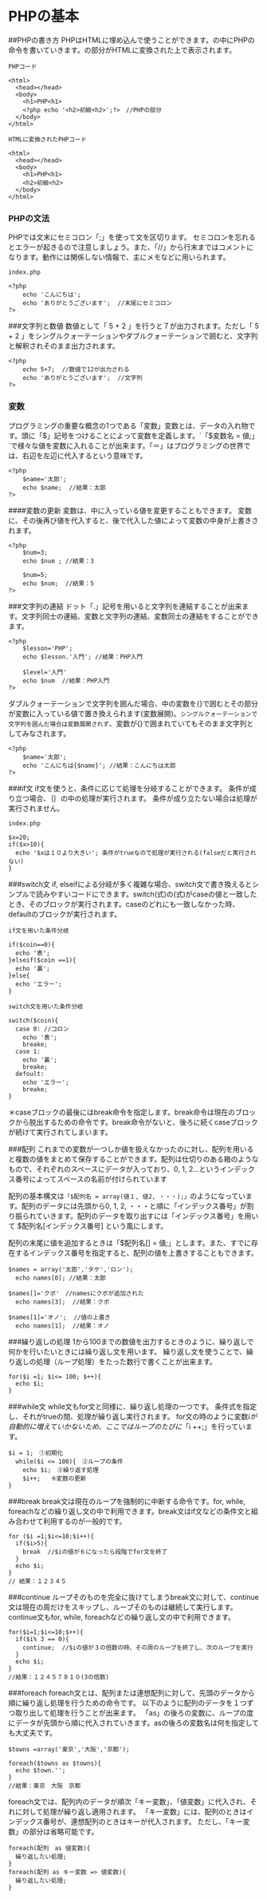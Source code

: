 # PHPの基本

##PHPの書き方
PHPはHTMLに埋め込んで使うことができます。<?php 〜 ?>の中にPHPの命令を書いていきます。<?php 〜 ?>の部分がHTMLに変換された上で表示されます。

`PHPコード`
```
<html>
  <head></head>
  <body>
    <h1>PHP<h1>
    <?php echo '<h2>初級<h2>';?>　//PHPの部分
  </body>
</html>
```
`HTMLに変換されたPHPコード`
```
<html>
  <head></head>
  <body>
    <h1>PHP<h1>
    <h2>初級<h2>
  </body>
</html>
```
### PHPの文法
PHPでは文末にセミコロン「;」を使って文を区切ります。 セミコロンを忘れるとエラーが起きるので注意しましょう。また、「//」から行末まではコメントになります。動作には関係しない情報で、主にメモなどに用いられます。

`index.php`
```
<?php
    echo 'こんにちは';
    echo 'ありがとうございます';  //末尾にセミコロン
?>
```

###文字列と数値
数値として「 5 + 2 」を行うと７が出力されます。ただし「 5 + 2 」をシングルクォーテーションやダブルクォーテーションで囲むと、文字列と解釈されそのまま出力されます。

```
<?php
    echo 5+7;  //数値で12が出力される
    echo 'ありがとうございます';  //文字列
?>
```

### 変数
プログラミングの重要な概念の1つである「変数」変数とは、データの入れ物です。頭に「$」記号をつけることによって変数を定義します。`「$変数名 = 値;」`で様々な値を変数に入れることが出来ます。「＝」はプログラミングの世界では、右辺を左辺に代入するという意味です。

```
<?php
    $name='太郎';
    echo $name;  //結果：太郎
?>
```
####変数の更新
変数は、中に入っている値を変更することもできます。
変数に、その後再び値を代入すると、後で代入した値によって変数の中身が上書きされます。

```
<?php
    $num=3;
    echo $num ; //結果：3

    $num=5;
    echo $num;  //結果：5
?>
```

###文字列の連結
ドット「.」記号を用いると文字列を連結することが出来ます。文字列同士の連結、変数と文字列の連結、変数同士の連結をすることができます。
```
<?php
    $lesson='PHP';
    echo $lesson.'入門'; //結果：PHP入門

    $level='入門'
    echo $num  //結果：PHP入門
?>
```

ダブルクォーテーションで文字列を囲んだ場合、中の変数を{}で囲むとその部分が変数に入っている値で置き換えられます(変数展開)。`シングルクォーテーションで文字列を囲んだ場合は変数展開されず`、変数が{}で囲まれていてもそのまま文字列としてみなされます。
```
<?php
    $name='太郎';
    echo 'こんにちは{$name}'; //結果：こんにちは太郎
?>
```


###if文
if文を使うと、条件に応じて処理を分岐することができます。
条件が成り立つ場合、｛｝の中の処理が実行されます。
条件が成り立たない場合は処理が実行されません。

`index.php`
```
$x=20;
if($x>10){
  echo '$xは１０より大きい'; 条件がtrueなので処理が実行される(falseだと実行されない)
}
```

###switch文
if, elseifによる分岐が多く複雑な場合、switch文で書き換えるとシンプルで読みやすいコードにできます。switch(式)の(式)がcaseの値と一致したとき、そのブロックが実行されます。caseのどれにも一致しなかった時、defaultのブロックが実行されます。

`if文を用いた条件分岐`
```
if($coin==0){
  echo '表';
}elseif($coin ==1){
  echo '裏';
}else{
  echo 'エラー';
}
```
`switch文を用いた条件分岐`
```
switch($coin){
  case 0: //コロン
    echo '表';
    breake;
  case 1:
    echo '裏';
    breake;
  defoult:
    echo 'エラー';
    breake;
}
```
＊caseブロックの最後にはbreak命令を指定します。break命令は現在のブロックから脱出するための命令です。break命令がないと、後ろに続くcaseブロックが続けて実行されてしまいます。

###配列
これまでの変数が一つしか値を扱えなかったのに対し、配列を用いると複数の値をまとめて保存することができます。配列は仕切りのある箱のようなもので、それぞれのスペースにデータが入っており、0, 1, 2...というインデックス番号によってスペースの名前が付けられています

配列の基本構文は`「$配列名 = array(値１, 値2, ・・・);」`のようになっています。配列のデータには先頭から0, 1, 2, ・・・と順に「インデックス番号」が割り振られていきます。配列のデータを取り出すには「インデックス番号」を用いて $配列名[インデックス番号] という風にします。

配列の末尾に値を追加するときは「$配列名[] = 値;」とします。また、すでに存在するインデックス番号を指定すると、配列の値を上書きすることもできます。
```
$names = array('太郎','タケ','ロン');
  echo names[0]; //結果：太郎

$names[]='クボ'　//namesにクボが追加された
  echo names[3];  //結果：クボ

$names[1]='オノ';  //値の上書き
  echo names[1];  //結果：オノ
```


###繰り返しの処理
1から100までの数値を出力するときのように、繰り返しで何かを行いたいときには繰り返し文を用います。
繰り返し文を使うことで、繰り返しの処理（ループ処理）をたった数行で書くことが出来ます。

```
for($i =1; $i<= 100; $++){
  echo $i;
}
```

###while文
while文もfor文と同様に、繰り返し処理の一つです。
条件式を指定し、それがtrueの間、処理が繰り返し実行されます。
for文の時のように変数$iが自動的に増えていかないため、ここではループのたびに「$i ++;」を行っています。
```
$i = 1;　①初期化
  while($i <= 100){　②ループの条件
    echo $i;　③繰り返す処理
    $i++;   ④変数の更新
}
```

###break
break文は現在のループを強制的に中断する命令です。for, while, foreachなどの繰り返し文の中で利用できます。break文はif文などの条件文と組み合わせて利用するのが一般的です。

```
for ($i =1;$i<=10;$i++){
  if($i>5){
    break  //$iの値が６になったら段階でfor文を終了
  }
  echo $i;
}
// 結果：１２３４５
```

###continue
ループそのものを完全に抜けてしまうbreak文に対して、continue文は現在の周だけをスキップし、ループそのものは継続して実行します。
continue文もfor, while, foreachなどの繰り返し文の中で利用できます。

```
for($i=1;$i<=10;$++){
  if($i% 3 == 0){
    continue;  //$iの値が３の倍数の時、その周のループを終了し、次のループを実行
  }
  echo $i;
}
//結果：１２４５７８１０(3の倍数)
```

###foreach
foreach文とは、配列または連想配列に対して、先頭のデータから順に繰り返し処理を行うための命令です。
以下のように配列のデータを１つずつ取り出して処理を行うことが出来ます。
「as」の後ろの変数に、ループの度にデータが先頭から順に代入されていきます。asの後ろの変数名は何を指定しても大丈夫です。

```
$towns =array('東京','大阪','京都');

foreach($towns as $towns){
  echo $town.'';
}
//結果：東京　大阪　京都
```

foreach文では、配列内のデータが順次「キー変数」、「値変数」に代入され、それに対して処理が繰り返し適用されます。
「キー変数」には、配列のときはインデックス番号が、連想配列のときはキーが代入されます。
ただし、「キー変数」の部分は省略可能です。

```
foreach(配列　as 値変数){
  繰り返したい処理;
}
foreach(配列 as キー変数 => 値変数){
  繰り返したい処理;
}
```














































